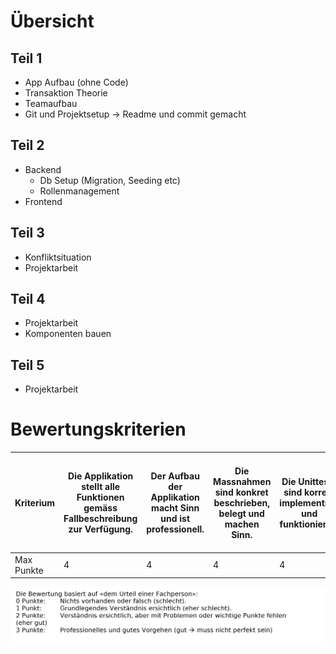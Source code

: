 # Übersicht

## Teil 1

- App Aufbau (ohne Code)
- Transaktion Theorie
- Teamaufbau
- Git und Projektsetup -> Readme und commit gemacht

## Teil 2

- Backend
  - Db Setup (Migration, Seeding etc)
  - Rollenmanagement
- Frontend

## Teil 3

- Konfliktsituation
- Projektarbeit

## Teil 4

- Projektarbeit
- Komponenten bauen

## Teil 5

- Projektarbeit


# Bewertungskriterien

|Kriterium |Die Applikation stellt alle Funktionen gemäss Fallbeschreibung zur Verfügung.|Der Aufbau der Applikation macht Sinn und ist professionell.|Die Massnahmen sind konkret beschrieben, belegt und machen Sinn.|Die Unittests sind korrekt implementiert und funktionieren.|Die Lasttests sind korrekt implementiert funktionieren.|Es wird an einem Beispiel plausibel gezeigt, dass die Unit- oder Lasttests funktionieren.|Es wurde eine weitere Funktionalität im Backend implementiert|Es wurde eine weitere Funktionalität im Frontend implementiert|Die neue Funktionalität wurde Unit Getestet|Es wurde eine weitere Funktionalität im Backend implementiert|Es wurde eine weitere Funktionalität im Frontend implementiert|
|----------|-----------------------------------------------------------------------------|------------------------------------------------------------|----------------------------------------------------------------|-----------------------------------------------------------|-------------------------------------------------------|-----------------------------------------------------------------------------------------|-------------------------------------------------------------|--------------------------------------------------------------|-------------------------------------------|-------------------------------------------------------------|--------------------------------------------------------------|
|Max Punkte|4                                                                            |4                                                           |4                                                               |4                                                          |4                                                      |4                                                                                        |4                                                            |4                                                             |4                                          |4                                                            |4                                                             |


![](2024-11-26-21-18-33.png)